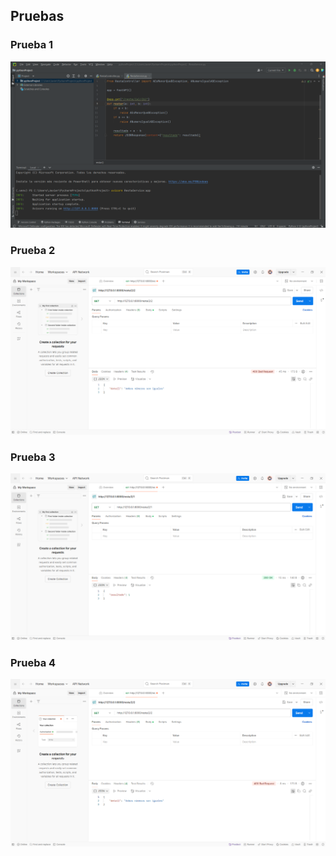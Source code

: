 ## Pruebas

### Prueba 1
![Prueba 1](pythonProject/Pruebas/Prueba%201.png)

### Prueba 2
![Prueba 2](pythonProject/Pruebas/prueba%202.png)

### Prueba 3
![Prueba 3](pythonProject/Pruebas/Prueba%203.png)

### Prueba 4
![Prueba 4](pythonProject/Pruebas/Prueba%204.png)
